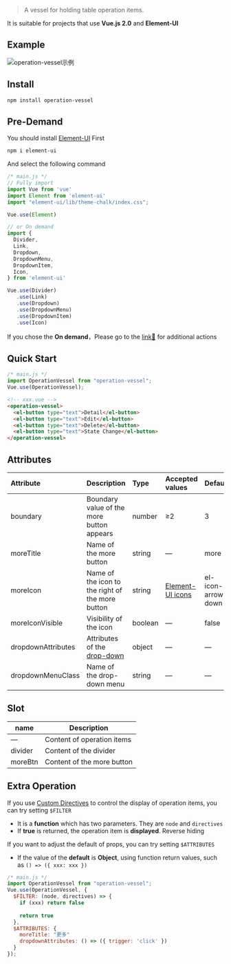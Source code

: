 > A vessel for holding table operation items.

It is suitable for projects that use  **Vue.js 2.0**  and **Element-UI**

## Example

![operation-vessel示例](https://p3-xtjj-sign.byteimg.com/tos-cn-i-73owjymdk6/aafc45d3be924f4a9922191a2394c8d1~tplv-73owjymdk6-watermark.image?rk3s=f64ab15b&x-expires=1722571418&x-signature=RHPyur5LjwH5xLUAy4DK%2B5KHekg%3D)

## Install

```bash
npm install operation-vessel
```

## Pre-Demand

You should install [Element-UI](https://www.npmjs.com/package/element-ui) First

```bash
npm i element-ui
```

And select the following command

```javascript
/* main.js */
// Fully import
import Vue from 'vue'
import Element from 'element-ui'
import "element-ui/lib/theme-chalk/index.css";

Vue.use(Element)

// or On demand
import {
  Divider,
  Link,
  Dropdown,
  DropdownMenu,
  DropdownItem,
  Icon,
} from 'element-ui'

Vue.use(Divider)
   .use(Link)
   .use(Dropdown)
   .use(DropdownMenu)
   .use(DropdownItem)
   .use(Icon)
```

If you chose the **On demand**，Please go to the [link🔗](https://element.eleme.cn/#/en-US/component/quickstart#on-demand) for additional actions

## Quick Start

```javascript
/* main.js */
import OperationVessel from "operation-vessel";
Vue.use(OperationVessel);
```

```html
<!-- xxx.vue -->
<operation-vessel>
  <el-button type="text">Detail</el-button>
  <el-button type="text">Edit</el-button>
  <el-button type="text">Delete</el-button>
  <el-button type="text">State Change</el-button>
</operation-vessel>
```

## Attributes

| Attribute          | Description                                                  | Type    | Accepted values                                              | Default            |
| :----------------- | :----------------------------------------------------------- | :------ | :----------------------------------------------------------- | :----------------- |
| boundary           | Boundary value of the more button appears                    | number  | ≥2                                                           | 3                  |
| moreTitle          | Name of the more button                                      | string  | —                                                            | more               |
| moreIcon           | Name of the icon to the right of the more button             | string  | [Element-UI icons](https://element.eleme.cn/#/en-US/component/icon) | el-icon-arrow-down |
| moreIconVisible    | Visibility of the  icon                                      | boolean | —                                                            | false              |
| dropdownAttributes | Attributes of the [drop-down](https://element.eleme.cn/#/en-US/component/dropdown#dropdown-attributes) | object  | —                                                            | —                  |
| dropdownMenuClass  | Name of the drop-down menu                                   | string  | —                                                            | —                  |

## Slot

| name    | Description                |
| ------- | -------------------------- |
| —       | Content of operation items |
| divider | Content of the divider     |
| moreBtn | Content of the more button |

## Extra Operation

If you use [Custom Directives](https://v2.vuejs.org/v2/guide/custom-directive.html) to control the display of operation items, you can try setting `$FILTER`

- It is a **function** which has two parameters. They are `node` and `directives`
- If **true** is returned, the operation item is **displayed**. Reverse hiding

If you want to adjust the default of props, you can try setting `$ATTRIBUTES`

- If the value of the **default** is **Object**, using function return values, such as `() => ({ xxx: xxx })`

```javascript
/* main.js */
import OperationVessel from "operation-vessel";
Vue.use(OperationVessel, {
  $FILTER: (node, directives) => {
    if (xxx) return false
	
    return true
  },
  $ATTRIBUTES: {
    moreTitle: "更多"
    dropdownAttributes: () => ({ trigger: 'click' })
  }
});
```

